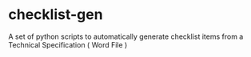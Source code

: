 # checklist-gen
A set of python scripts to automatically generate checklist items from a Technical Specification ( Word File )
